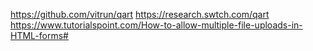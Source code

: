 https://github.com/vitrun/qart
https://research.swtch.com/qart
https://www.tutorialspoint.com/How-to-allow-multiple-file-uploads-in-HTML-forms#
